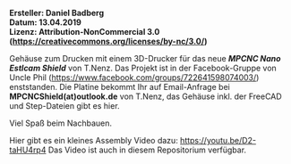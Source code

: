 **Ersteller:	Daniel Badberg**  
**Datum:		13.04.2019**  
**Lizenz:		Attribution-NonCommercial 3.0 (https://creativecommons.org/licenses/by-nc/3.0/)**



Gehäuse zum Drucken mit einem 3D-Drucker für das neue ***MPCNC Nano Estlcam Shield*** von T.Nenz. 
Das Projekt ist in der Facebook-Gruppe von Uncle Phil (https://www.facebook.com/groups/722641598074003/) enststanden. 
Die Platine bekommt Ihr auf Email-Anfrage bei **MPCNCShield(at)outlook.de** von T.Nenz, das Gehäuse inkl. der FreeCAD und Step-Dateien gibt es hier.

Viel Spaß beim Nachbauen.

Hier gibt es ein kleines Assembly Video dazu: https://youtu.be/D2-taHU4rp4
Das Video ist auch in diesem Repositorium verfügbar.
